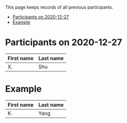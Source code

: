 This page keeps records of all previous participants.

- [Participants on 2020-12-27](#participants-on-2020-12-27)
- [Example](#example)

# Participants on 2020-12-27
|First name|Last name|
|----------|---------|
|X.|Shu|

# Example
|First name|Last name|
|----------|---------|
|K.|Yang|